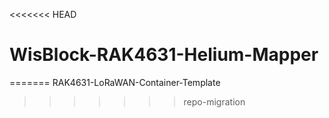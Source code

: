 <<<<<<< HEAD
# WisBlock-RAK4631-Helium-Mapper
=======
RAK4631-LoRaWAN-Container-Template
>>>>>>> repo-migration
